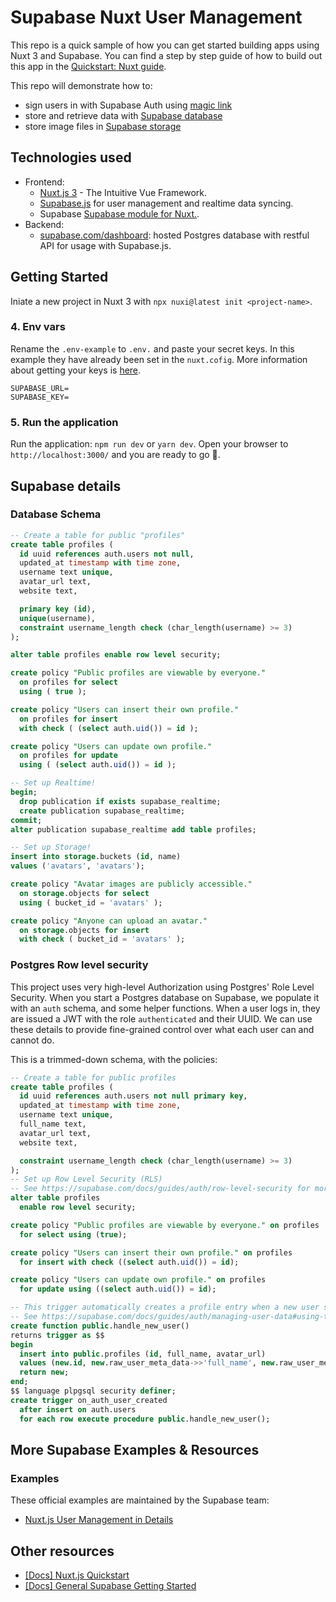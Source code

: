 # Supabase Nuxt User Management

This repo is a quick sample of how you can get started building apps using Nuxt 3 and Supabase. You can find a step by step guide of how to build out this app in the [Quickstart: Nuxt guide](https://supabase.io/docs/guides/with-nuxt-3).

This repo will demonstrate how to:

- sign users in with Supabase Auth using [magic link](https://supabase.io/docs/reference/dart/auth-signin#sign-in-with-magic-link)
- store and retrieve data with [Supabase database](https://supabase.io/docs/guides/database)
- store image files in [Supabase storage](https://supabase.io/docs/guides/storage)


## Technologies used

- Frontend:
  - [Nuxt.js 3](https://github.com/nuxt/nuxt) - The Intuitive Vue Framework.
  - [Supabase.js](https://supabase.com/docs/library/getting-started) for user management and realtime data syncing.
  - Supabase [Supabase module for Nuxt.](https://github.com/nuxt-modules/supabase).
- Backend:
  - [supabase.com/dashboard](https://supabase.com/dashboard/): hosted Postgres database with restful API for usage with Supabase.js.


## Getting Started

Iniate a new project in Nuxt 3 with `npx nuxi@latest init <project-name>`.

### 4. Env vars

Rename the `.env-example` to `.env.` and paste your secret keys. In this example they have already been set in the `nuxt.cofig`. More information about getting your keys is [here](https://supabase.io/docs/guides/with-nuxt-3#get-the-api-keys).

```
SUPABASE_URL=
SUPABASE_KEY=
```

### 5. Run the application

Run the application: `npm run dev` or `yarn dev`. Open your browser to `http://localhost:3000/` and you are ready to go 🚀.

## Supabase details
### Database Schema

```sql
-- Create a table for public "profiles"
create table profiles (
  id uuid references auth.users not null,
  updated_at timestamp with time zone,
  username text unique,
  avatar_url text,
  website text,

  primary key (id),
  unique(username),
  constraint username_length check (char_length(username) >= 3)
);

alter table profiles enable row level security;

create policy "Public profiles are viewable by everyone."
  on profiles for select
  using ( true );

create policy "Users can insert their own profile."
  on profiles for insert
  with check ( (select auth.uid()) = id );

create policy "Users can update own profile."
  on profiles for update
  using ( (select auth.uid()) = id );

-- Set up Realtime!
begin;
  drop publication if exists supabase_realtime;
  create publication supabase_realtime;
commit;
alter publication supabase_realtime add table profiles;

-- Set up Storage!
insert into storage.buckets (id, name)
values ('avatars', 'avatars');

create policy "Avatar images are publicly accessible."
  on storage.objects for select
  using ( bucket_id = 'avatars' );

create policy "Anyone can upload an avatar."
  on storage.objects for insert
  with check ( bucket_id = 'avatars' );
```

### Postgres Row level security

This project uses very high-level Authorization using Postgres' Role Level Security.
When you start a Postgres database on Supabase, we populate it with an `auth` schema, and some helper functions.
When a user logs in, they are issued a JWT with the role `authenticated` and their UUID.
We can use these details to provide fine-grained control over what each user can and cannot do.

This is a trimmed-down schema, with the policies:

```sql
-- Create a table for public profiles
create table profiles (
  id uuid references auth.users not null primary key,
  updated_at timestamp with time zone,
  username text unique,
  full_name text,
  avatar_url text,
  website text,

  constraint username_length check (char_length(username) >= 3)
);
-- Set up Row Level Security (RLS)
-- See https://supabase.com/docs/guides/auth/row-level-security for more details.
alter table profiles
  enable row level security;

create policy "Public profiles are viewable by everyone." on profiles
  for select using (true);

create policy "Users can insert their own profile." on profiles
  for insert with check ((select auth.uid()) = id);

create policy "Users can update own profile." on profiles
  for update using ((select auth.uid()) = id);

-- This trigger automatically creates a profile entry when a new user signs up via Supabase Auth.
-- See https://supabase.com/docs/guides/auth/managing-user-data#using-triggers for more details.
create function public.handle_new_user()
returns trigger as $$
begin
  insert into public.profiles (id, full_name, avatar_url)
  values (new.id, new.raw_user_meta_data->>'full_name', new.raw_user_meta_data->>'avatar_url');
  return new;
end;
$$ language plpgsql security definer;
create trigger on_auth_user_created
  after insert on auth.users
  for each row execute procedure public.handle_new_user();
```
## More Supabase Examples & Resources

### Examples

These official examples are maintained by the Supabase team:

- [Nuxt.js User Management in Details](https://supabase.com/docs/guides/getting-started/tutorials/with-nuxt-3)

## Other resources

- [[Docs] Nuxt.js Quickstart](https://supabase.com/docs/guides/getting-started/quickstarts/nuxtjs)
- [[Docs] General Supabase Getting Started](https://supabase.com/docs/guides/getting-started)